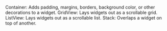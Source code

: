 Container: Adds padding, margins, borders,
  background color, or other decorations to a widget.
GridView: Lays widgets out as a scrollable grid.
ListView: Lays widgets out as a scrollable list.
Stack: Overlaps a widget on top of another.

